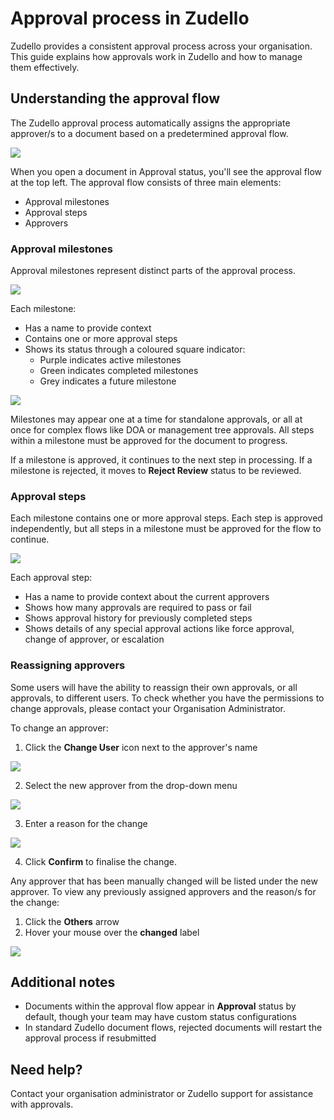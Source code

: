 # Approval process in Zudello

Zudello provides a consistent approval process across your organisation. This guide explains how approvals work in Zudello and how to manage them effectively.

## Understanding the approval flow

The Zudello approval process automatically assigns the appropriate approver/s to a document based on a predetermined approval flow. 

![](../images/approval-flow.png)

When you open a document in Approval status, you'll see the approval flow at the top left. The approval flow consists of three main elements:

- Approval milestones
- Approval steps
- Approvers

### Approval milestones

Approval milestones represent distinct parts of the approval process. 

![](../images/approval-milestone.png)

Each milestone:

- Has a name to provide context 
- Contains one or more approval steps
- Shows its status through a coloured square indicator:
  - Purple indicates active milestones
  - Green indicates completed milestones
  - Grey indicates a future milestone

![](../images/CleanShot%202025-03-22%20at%2016.08.46@2x%201.png)

Milestones may appear one at a time for standalone approvals, or all at once for complex flows like DOA or management tree approvals. All steps within a milestone must be approved for the document to progress.

If a milestone is approved, it continues to the next step in processing. If a milestone is rejected, it moves to **Reject Review** status to be reviewed.

### Approval steps

Each milestone contains one or more approval steps. Each step is approved independently, but all steps in a milestone must be approved for the flow to continue.

![](../images/approval-step.png)

Each approval step:

- Has a name to provide context about the current approvers
- Shows how many approvals are required to pass or fail
- Shows approval history for previously completed steps
- Shows details of any special approval actions like force approval, change of approver, or escalation
  
### Reassigning approvers

Some users will have the ability to reassign their own approvals, or all approvals, to different users. To check whether you have the permissions to change approvals, please contact your Organisation Administrator.

To change an approver:
 
1. Click the **Change User** icon next to the approver's name

![](../images/CleanShot%202025-03-22%20at%2015.20.32@2x.png)
   
2. Select the new approver from the drop-down menu

![](../images/CleanShot%202025-03-22%20at%2015.22.35@2x.png)
   
3. Enter a reason for the change
   
![](../images/CleanShot%202025-03-22%20at%2015.28.08@2x.png)
   
4. Click **Confirm** to finalise the change.


Any approver that has been manually changed will be listed under the new approver. To view any previously assigned approvers and the reason/s for the change:

1. Click the **Others** arrow
2. Hover your mouse over the **changed** label

![](../images/CleanShot%202025-03-22%20at%2015.37.28@2x.png)

## Additional notes

- Documents within the approval flow appear in **Approval** status by default, though your team may have custom status configurations
- In standard Zudello document flows, rejected documents will restart the approval process if resubmitted

## Need help?

Contact your organisation administrator or Zudello support for assistance with approvals.